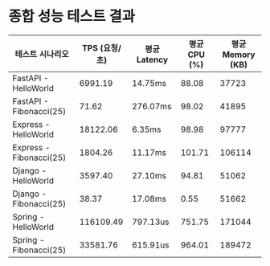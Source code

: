 # 종합 성능 테스트 결과

| 테스트 시나리오 | TPS (요청/초) | 평균 Latency | 평균 CPU (%) | 평균 Memory (KB) |
|---|---|---|---|---|
| FastAPI - HelloWorld | 6991.19 | 14.75ms | 88.08 | 37723 |
| FastAPI - Fibonacci(25) | 71.62 | 276.07ms | 98.02 | 41895 |
| Express - HelloWorld | 18122.06 | 6.35ms | 98.98 | 97777 |
| Express - Fibonacci(25) | 1804.26 | 11.17ms | 101.71 | 106114 |
| Django - HelloWorld | 3597.40 | 27.10ms | 94.81 | 51062 |
| Django - Fibonacci(25) | 38.37 | 17.08ms | 0.55 | 51662 |
| Spring - HelloWorld | 116109.49 | 797.13us | 751.75 | 171044 |
| Spring - Fibonacci(25) | 33581.76 | 615.91us | 964.01 | 189472 |
